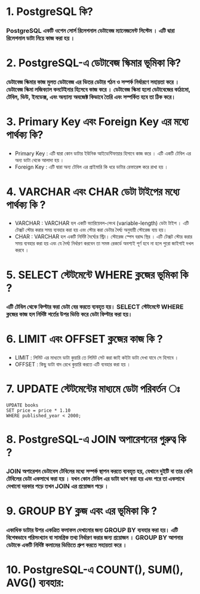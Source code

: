# 1. PostgreSQL কি? 
### PostgreSQL একটি ওপেন সোর্স রিলেশনাল ডেটাবেজ ম্যানেজমেন্ট সিস্টেম  । এটি দ্বারা রিলেশনাল ডাটা নিয়ে কাজ করা হয় । 

# 2. PostgreSQL-এ ডেটাবেজ স্কিমার ভূমিকা কি?
### ডেটাবেজ স্কিমার  কাজ মুলত ডেটাবেজ এর ভিতর ডেটার গঠন ও সম্পর্ক নির্ধারণে সহায়তা করে । ডেটাবেজ স্কিমা লজিক্যাল কনটেইনার হিসেবে কাজ করে । ডেটাবেজ স্কিমা হলো ডেটাবেজের কাঠামো, টেবিল, ভিউ, ইনডেক্স, এবং অন্যান্য অবজেক্ট কিভাবে তৈরি এবং সম্পর্কিত হবে তা ঠিক করে।

# 3. Primary Key এবং Foreign Key এর মধ্যে পার্থক্য কি?
###
- Primary Key :  এটি দ্বারা কোন ডাটার ইউনিক আইডেন্টিফায়ার হিসাবে কাজ করে । এটি একটি টেবিল এর অন্য ডাটা থেকে আলাদা হয় । 
- Foreign Key : এটি দ্বারা অন্য টেবিল এর প্রাইমারি কি ধরে ডাটার রেফারেন্স করে রাখা হয় । 

# 4. VARCHAR এবং CHAR ডেটা টাইপের মধ্যে পার্থক্য কি ? 
###  
- VARCHAR : VARCHAR হল একটি ভ্যারিয়েবল-লেংথ (variable-length) ডেটা টাইপ ।  এটি টেক্সট স্টোর করার সময় ব্যবহার করা হয় এবং স্টোর করা ডেটার দৈর্ঘ্য অনুযায়ী স্টোরেজ ব্যয় হয়।
- CHAR : VARCHAR হল একটি নির্দিষ্ট দৈর্ঘ্যের স্ট্রিং। স্টোরেজ স্পেস বরাদ্দ স্থির ।  এটি টেক্সট স্টোর করার সময় ব্যবহার করা হয় এবং যে দৈর্ঘ্য নির্ধারণ করবেন তা সমস্ত রেকর্ডে অবশ্যই পূর্ণ হবে না হলে পুরো জাইগাই দখল করবে ।

# 5. SELECT স্টেটমেন্টে WHERE ক্লজের ভূমিকা কি ? 
### এটি টেবিল থেকে ফিল্টার করা ডেটা বের করতে ব্যবহৃত হয়। SELECT স্টেটমেন্টে WHERE ক্লজের কাজ হল নির্দিষ্ট শর্তের উপর ভিত্তি করে ডেটা ফিল্টার করা হয়।

# 6. LIMIT এবং OFFSET ক্লজের কাজ কি ? 
### 
- LIMIT : লিমিট এর মাধ্যমে ডাটা কুয়ারি তে লিমিট সেট করা জাই কইটা ডাটা দেখা যাবে সে হিসাবে । 
- OFFSET : কিছু ডাটা বাদ রেখে কুয়ারি করতে এটি ব্যবহার করা হয় । 

# 7. UPDATE স্টেটমেন্টের মাধ্যমে ডেটা পরিবর্তন ঃ  
```
UPDATE books 
SET price = price * 1.10 
WHERE published_year < 2000;

```
# 8. PostgreSQL-এ JOIN অপারেশনের গুরুত্ব কি ?
### JOIN অপারেশন ডেটাবেস টেবিলের মধ্যে সম্পর্ক স্থাপন করতে ব্যবহৃত হয়, যেখানে দুইটি বা তার বেশি টেবিলের ডেটা একসাথে  করা হয় । যখন কোন টেবিল এর ডাটা ভাগ করা হয় এবং পরে তা একসাথে দেখানো দরকার পড়ে তখন JOIN এর প্রয়োজন পড়ে । 

# 9. GROUP BY ক্লজ এবং এর ভূমিকা কি ? 
### একাধিক ডাটার উপর একত্রিত ফলাফল দেখানোর জন্য GROUP BY ব্যবহার করা হয়। এটি বিশেষভাবে পরিসংখ্যান বা সামগ্রিক তথ্য নির্ধারণ করার জন্য প্রয়োজন । GROUP BY আপনার ডেটাকে একটি নির্দিষ্ট কলামের ভিত্তিতে গ্রুপ করতে সহায়তা করে । 

# 10. PostgreSQL-এ COUNT(), SUM(), AVG() ব্যবহার: